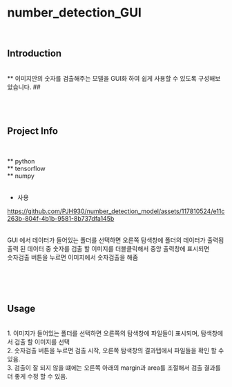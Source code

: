 # number_detection_GUI


</br>

## Introduction
</br>
** 이미지안의 숫자를 검출해주는 모델을 GUI화 하여 쉽게 사용할 수 있도록 구성해보았습니다. ## 
</br></br></br></br>

## Project Info

</br>

** python </br>
** tensorflow  </br>
** numpy </br>
</br>
* 사용 </br>




https://github.com/PJH930/number_detection_model/assets/117810524/e11c263b-804f-4b1b-9581-8b737dfa145b



</br>
GUI 에서 데이터가 들어있는 폴더를 선택하면 오른쪽 탐색창에 폴더의 데이터가 출력됨</br>
출력 된 데이터 중 숫자를 검출 할 이미지를 더블클릭해서 중앙 출력창에 표시되면</br>
숫자검출 버튼을 누르면 이미지에서 숫자검출을 해줌</br>
</br></br></br></br>

## Usage
</br>
1. 이미지가 들어있는 폴더를 선택하면 오른쪽의 탐색창에 파일들이 표시되며, 탐색창에서 검출 할 이미지를 선택</br>
2. 숫자검출 버튼을 누르면 검출 시작, 오른쪽 탐색창의 결과텝에서 파일들을 확인 할 수 있음.</br>
3. 검출이 잘 되지 않을 떄에는 오른쪽 아래의 margin과 area를 조절해서 검출 결과를 더 좋게 수정 할 수 있음.</br>








